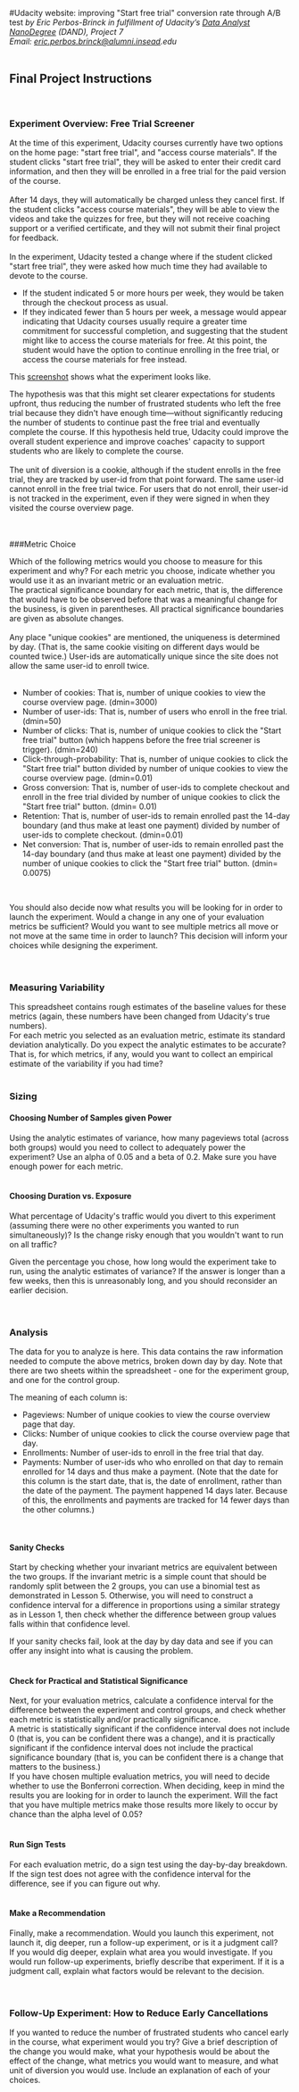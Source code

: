 #Udacity website: improving "Start free trial" conversion rate through A/B test
_by Eric Perbos-Brinck in fulfillment of Udacity’s [Data Analyst NanoDegree](https://www.udacity.com/course/data-analyst-nanodegree--nd002) (DAND), Project 7_  
_Email: eric.perbos.brinck@alumni.insead.edu_
</br>
</br>

## Final Project Instructions
</br>

### Experiment Overview: Free Trial Screener

At the time of this experiment, Udacity courses currently have two options on the home page: "start free trial", and "access course materials". If the student clicks "start free trial", they will be asked to enter their credit card information, and then they will be enrolled in a free trial for the paid version of the course.  
</br>
After 14 days, they will automatically be charged unless they cancel first. If the student clicks "access course materials", they will be able to view the videos and take the quizzes for free, but they will not receive coaching support or a verified certificate, and they will not submit their final project for feedback.  
</br>
In the experiment, Udacity tested a change where if the student clicked "start free trial", they were asked how much time they had available to devote to the course.  
- If the student indicated 5 or more hours per week, they would be taken through the checkout process as usual.  
- If they indicated fewer than 5 hours per week, a message would appear indicating that Udacity courses usually require a greater time commitment for successful completion, and suggesting that the student might like to access the course materials for free. At this point, the student would have the option to continue enrolling in the free trial, or access the course materials for free instead.  

This [screenshot](images/Experiment_Screenshot.png) shows what the experiment looks like.  

The hypothesis was that this might set clearer expectations for students upfront, thus reducing the number of frustrated students who left the free trial because they didn't have enough time—without significantly reducing the number of students to continue past the free trial and eventually complete the course. If this hypothesis held true, Udacity could improve the overall student experience and improve coaches' capacity to support students who are likely to complete the course.  
</br>
The unit of diversion is a cookie, although if the student enrolls in the free trial, they are tracked by user-id from that point forward. The same user-id cannot enroll in the free trial twice. For users that do not enroll, their user-id is not tracked in the experiment, even if they were signed in when they visited the course overview page.  
</br>
</br>

###Metric Choice

Which of the following metrics would you choose to measure for this experiment and why? For each metric you choose, indicate whether you would use it as an invariant metric or an evaluation metric.  
The practical significance boundary for each metric, that is, the difference that would have to be observed before that was a meaningful change for the business, is given in parentheses. All practical significance boundaries are given as absolute changes.  
</br>
Any place "unique cookies" are mentioned, the uniqueness is determined by day. (That is, the same cookie visiting on different days would be counted twice.) User-ids are automatically unique since the site does not allow the same user-id to enroll twice.  
</br>
- Number of cookies: That is, number of unique cookies to view the course overview page. (dmin=3000)  
- Number of user-ids: That is, number of users who enroll in the free trial. (dmin=50)  
- Number of clicks: That is, number of unique cookies to click the "Start free trial" button (which happens before the free trial screener is trigger). (dmin=240)  
- Click-through-probability: That is, number of unique cookies to click the "Start free trial" button divided by number of unique cookies to view the course overview page. (dmin=0.01)  
- Gross conversion: That is, number of user-ids to complete checkout and enroll in the free trial divided by number of unique cookies to click the "Start free trial" button. (dmin= 0.01)  
- Retention: That is, number of user-ids to remain enrolled past the 14-day boundary (and thus make at least one payment) divided by number of user-ids to complete checkout. (dmin=0.01)  
- Net conversion: That is, number of user-ids to remain enrolled past the 14-day boundary (and thus make at least one payment) divided by the number of unique cookies to click the "Start free trial" button. (dmin= 0.0075)  
</br>

You should also decide now what results you will be looking for in order to launch the experiment. Would a change in any one of your evaluation metrics be sufficient? Would you want to see multiple metrics all move or not move at the same time in order to launch? This decision will inform your choices while designing the experiment.  
</br>
</br>

### Measuring Variability

This spreadsheet contains rough estimates of the baseline values for these metrics (again, these numbers have been changed from Udacity's true numbers).  
For each metric you selected as an evaluation metric, estimate its standard deviation analytically. Do you expect the analytic estimates to be accurate? That is, for which metrics, if any, would you want to collect an empirical estimate of the variability if you had time? 
</br>
</br>

### Sizing

#### Choosing Number of Samples given Power  

Using the analytic estimates of variance, how many pageviews total (across both groups) would you need to collect to adequately power the experiment? Use an alpha of 0.05 and a beta of 0.2. Make sure you have enough power for each metric.  
</br>

#### Choosing Duration vs. Exposure  

What percentage of Udacity's traffic would you divert to this experiment (assuming there were no other experiments you wanted to run simultaneously)? Is the change risky enough that you wouldn't want to run on all traffic?  

Given the percentage you chose, how long would the experiment take to run, using the analytic estimates of variance? If the answer is longer than a few weeks, then this is unreasonably long, and you should reconsider an earlier decision.  
</br>
</br>

### Analysis 

The data for you to analyze is here. This data contains the raw information needed to compute the above metrics, broken down day by day. Note that there are two sheets within the spreadsheet - one for the experiment group, and one for the control group.  

The meaning of each column is: 
- Pageviews: Number of unique cookies to view the course overview page that day.  
- Clicks: Number of unique cookies to click the course overview page that day.  
- Enrollments: Number of user-ids to enroll in the free trial that day.  
- Payments: Number of user-ids who who enrolled on that day to remain enrolled for 14 days and thus make a payment. (Note that the date for this column is the start date, that is, the date of enrollment, rather than the date of the payment. The payment happened 14 days later. Because of this, the enrollments and payments are tracked for 14 fewer days than the other columns.)  
</br>

#### Sanity Checks

Start by checking whether your invariant metrics are equivalent between the two groups. If the invariant metric is a simple count that should be randomly split between the 2 groups, you can use a binomial test as demonstrated in Lesson 5. Otherwise, you will need to construct a confidence interval for a difference in proportions using a similar strategy as in Lesson 1, then check whether the difference between group values falls within that confidence level.  

If your sanity checks fail, look at the day by day data and see if you can offer any insight into what is causing the problem.  
</br>

#### Check for Practical and Statistical Significance

Next, for your evaluation metrics, calculate a confidence interval for the difference between the experiment and control groups, and check whether each metric is statistically and/or practically significance.  
A metric is statistically significant if the confidence interval does not include 0 (that is, you can be confident there was a change), and it is practically significant if the confidence interval does not include the practical significance boundary (that is, you can be confident there is a change that matters to the business.)
</br>
If you have chosen multiple evaluation metrics, you will need to decide whether to use the Bonferroni correction. When deciding, keep in mind the results you are looking for in order to launch the experiment. Will the fact that you have multiple metrics make those results more likely to occur by chance than the alpha level of 0.05?  
</br>

#### Run Sign Tests  

For each evaluation metric, do a sign test using the day-by-day breakdown. If the sign test does not agree with the confidence interval for the difference, see if you can figure out why.  
</br>

#### Make a Recommendation   

Finally, make a recommendation. Would you launch this experiment, not launch it, dig deeper, run a follow-up experiment, or is it a judgment call?  
If you would dig deeper, explain what area you would investigate. If you would run follow-up experiments, briefIy describe that experiment. If it is a judgment call, explain what factors would be relevant to the decision.  
</br>
</br>

### Follow-Up Experiment: How to Reduce Early Cancellations  

If you wanted to reduce the number of frustrated students who cancel early in the course, what experiment would you try? Give a brief description of the change you would make, what your hypothesis would be about the effect of the change, what metrics you would want to measure, and what unit of diversion you would use. Include an explanation of each of your choices.
